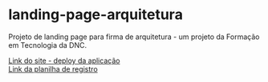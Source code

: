 # landing-page-arquitetura
Projeto de landing page para firma de arquitetura - um projeto da Formação em Tecnologia da DNC. 

[Link do site - deploy da aplicação](https://landing-page-architectura.netlify.app/)<br/>
[Link da planilha de registro](https://docs.google.com/spreadsheets/d/1oSIAToyrJkgiWgEFf93K24hw_zEubuwIjo_EOrKbyho/edit?usp=sharing)

